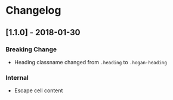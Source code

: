# Changelog

## [1.1.0] - 2018-01-30
### Breaking Change
* Heading classname changed from `.heading` to `.hogan-heading`

### Internal
* Escape cell content
